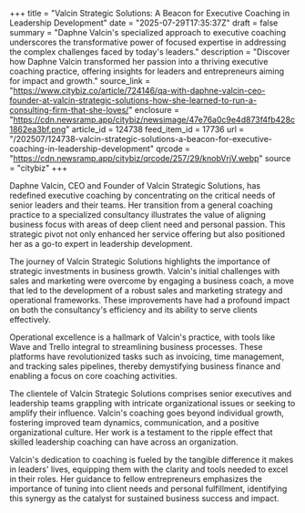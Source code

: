 +++
title = "Valcin Strategic Solutions: A Beacon for Executive Coaching in Leadership Development"
date = "2025-07-29T17:35:37Z"
draft = false
summary = "Daphne Valcin's specialized approach to executive coaching underscores the transformative power of focused expertise in addressing the complex challenges faced by today's leaders."
description = "Discover how Daphne Valcin transformed her passion into a thriving executive coaching practice, offering insights for leaders and entrepreneurs aiming for impact and growth."
source_link = "https://www.citybiz.co/article/724146/qa-with-daphne-valcin-ceo-founder-at-valcin-strategic-solutions-how-she-learned-to-run-a-consulting-firm-that-she-loves/"
enclosure = "https://cdn.newsramp.app/citybiz/newsimage/47e76a0c9e4d873f4fb428c1862ea3bf.png"
article_id = 124738
feed_item_id = 17736
url = "/202507/124738-valcin-strategic-solutions-a-beacon-for-executive-coaching-in-leadership-development"
qrcode = "https://cdn.newsramp.app/citybiz/qrcode/257/29/knobVrjV.webp"
source = "citybiz"
+++

<p>Daphne Valcin, CEO and Founder of Valcin Strategic Solutions, has redefined executive coaching by concentrating on the critical needs of senior leaders and their teams. Her transition from a general coaching practice to a specialized consultancy illustrates the value of aligning business focus with areas of deep client need and personal passion. This strategic pivot not only enhanced her service offering but also positioned her as a go-to expert in leadership development.</p><p>The journey of Valcin Strategic Solutions highlights the importance of strategic investments in business growth. Valcin's initial challenges with sales and marketing were overcome by engaging a business coach, a move that led to the development of a robust sales and marketing strategy and operational frameworks. These improvements have had a profound impact on both the consultancy's efficiency and its ability to serve clients effectively.</p><p>Operational excellence is a hallmark of Valcin's practice, with tools like Wave and Trello integral to streamlining business processes. These platforms have revolutionized tasks such as invoicing, time management, and tracking sales pipelines, thereby demystifying business finance and enabling a focus on core coaching activities.</p><p>The clientele of Valcin Strategic Solutions comprises senior executives and leadership teams grappling with intricate organizational issues or seeking to amplify their influence. Valcin's coaching goes beyond individual growth, fostering improved team dynamics, communication, and a positive organizational culture. Her work is a testament to the ripple effect that skilled leadership coaching can have across an organization.</p><p>Valcin's dedication to coaching is fueled by the tangible difference it makes in leaders' lives, equipping them with the clarity and tools needed to excel in their roles. Her guidance to fellow entrepreneurs emphasizes the importance of tuning into client needs and personal fulfillment, identifying this synergy as the catalyst for sustained business success and impact.</p>